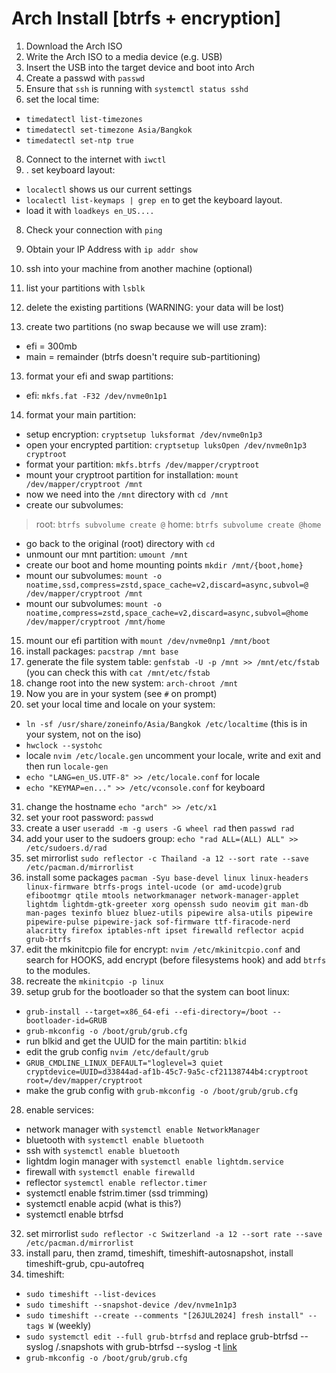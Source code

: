 # Arch Install [btrfs + encryption]

1. Download the Arch ISO
2. Write the Arch ISO to a media device (e.g. USB)
3. Insert the USB into the target device and boot into Arch
4. Create a passwd with `passwd`
5. Ensure that `ssh` is running with `systemctl status sshd`
6. set the local time:
- `timedatectl list-timezones`
- `timedatectl set-timezone Asia/Bangkok`
- `timedatectl set-ntp true`

8. Connect to the internet with `iwctl`
9. . set keyboard layout: 
- `localectl` shows us our current settings
- `localectl list-keymaps | grep en` to get the keyboard layout.
- load it with `loadkeys en_US....`
8. Check your connection with `ping`
9. Obtain your IP Address with `ip addr show`
10. ssh into your machine from another machine (optional)
  
11. list your partitions with `lsblk`
12. delete the existing partitions (WARNING: your data will be lost)
13. create two partitions (no swap because we will use zram):
- efi = 300mb
- main = remainder (btrfs doesn't require sub-partitioning)
13. format your efi and swap partitions:
- efi: `mkfs.fat -F32 /dev/nvme0n1p1`
14. format your main partition:
- setup encryption: `cryptsetup luksformat /dev/nvme0n1p3`
- open your encrypted partition: `cryptsetup luksOpen /dev/nvme0n1p3 cryptroot`
- format your partition: `mkfs.btrfs /dev/mapper/cryptroot`
- mount your cryptroot partition for installation: `mount /dev/mapper/cryptroot /mnt`
- now we need into the `/mnt` directory with `cd /mnt`
- create our subvolumes:
> root: `btrfs subvolume create @`
> home: `btrfs subvolume create @home`
- go back to the original (root) directory with `cd`
- unmount our mnt partition: `umount /mnt`
- create our boot and home mounting points `mkdir /mnt/{boot,home}`
- mount our subvolumes: `mount -o noatime,ssd,compress=zstd,space_cache=v2,discard=async,subvol=@ /dev/mapper/cryptroot /mnt`
- mount our subvolumes: `mount -o noatime,compress=zstd,space_cache=v2,discard=async,subvol=@home /dev/mapper/cryptroot /mnt/home`
15. mount our efi partition with `mount /dev/nvme0np1 /mnt/boot`
16. install packages: `pacstrap /mnt base`
17. generate the file system table: `genfstab -U -p /mnt >> /mnt/etc/fstab` (you can check this with `cat /mnt/etc/fstab`
18. change root into the new system: `arch-chroot /mnt`
19. Now you are in your system (see `#` on prompt)
20. set your local time and locale on your system: 
- `ln -sf /usr/share/zoneinfo/Asia/Bangkok /etc/localtime` (this is in your system, not on the iso)
- `hwclock --systohc`
- locale `nvim /etc/locale.gen` uncomment your locale, write and exit and then run `locale-gen`
- `echo "LANG=en_US.UTF-8" >> /etc/locale.conf` for locale
- `echo "KEYMAP=en..." >> /etc/vconsole.conf` for keyboard
31. change the hostname `echo "arch" >> /etc/x1`
20. set your root password: `passwd`
21. create a user `useradd -m -g users -G wheel rad` then `passwd rad`
22. add your user to the sudoers group: `echo "rad ALL=(ALL) ALL" >> /etc/sudoers.d/rad`
32. set mirrorlist `sudo reflector -c Thailand -a 12 --sort rate --save /etc/pacman.d/mirrorlist`
23. install some packages `pacman -Syu base-devel linux linux-headers linux-firmware btrfs-progs intel-ucode (or amd-ucode)grub efibootmgr qtile mtools networkmanager network-manager-applet lightdm lightdm-gtk-greeter xorg openssh sudo neovim git man-db man-pages texinfo bluez bluez-utils pipewire alsa-utils pipewire pipewire-pulse pipewire-jack sof-firmware ttf-firacode-nerd alacritty firefox iptables-nft ipset firewalld reflector acpid grub-btrfs`
24. edit the mkinitcpio file for encrypt: `nvim /etc/mkinitcpio.conf` and search for HOOKS, add encrypt (before filesystems hook) and add `btrfs` to the modules. 
25. recreate the `mkinitcpio -p linux`
26. setup grub for the bootloader so that the system can boot linux:
- `grub-install --target=x86_64-efi --efi-directory=/boot --bootloader-id=GRUB`
- `grub-mkconfig -o /boot/grub/grub.cfg`
- run blkid and get the UUID for the main partitin: `blkid`
- edit the grub config `nvim /etc/default/grub`
- `GRUB_CMDLINE_LINUX_DEFAULT="loglevel=3 quiet cryptdevice=UUID=d33844ad-af1b-45c7-9a5c-cf21138744b4:cryptroot root=/dev/mapper/cryptroot`
- make the grub config with `grub-mkconfig -o /boot/grub/grub.cfg`
28. enable services:
- network manager with `systemctl enable NetworkManager`
- bluetooth with `systemctl enable bluetooth`
- ssh with `systemctl enable bluetooth`
- lightdm login manager with `systemctl enable lightdm.service`
- firewall with `systemctl enable firewalld`
- reflector `systemctl enable reflector.timer`
- systemctl enable fstrim.timer (ssd trimming)
- systemctl enable acpid (what is this?)
- systemctl enable btrfsd

32. set mirrorlist `sudo reflector -c Switzerland -a 12 --sort rate --save /etc/pacman.d/mirrorlist`
33. install paru, then zramd, timeshift, timeshift-autosnapshot, install timeshift-grub, cpu-autofreq
34. timeshift:
- `sudo timeshift --list-devices`
- `sudo timeshift --snapshot-device /dev/nvme1n1p3`
- `sudo timeshift --create --comments "[26JUL2024] fresh install" --tags W` (weekly)
- `sudo systemctl edit --full grub-btrfsd` and replace grub-btrfsd --syslog /.snapshots with grub-btrfsd --syslog -t [link](https://wiki.archlinux.org/title/Timeshift)
- `grub-mkconfig -o /boot/grub/grub.cfg`
